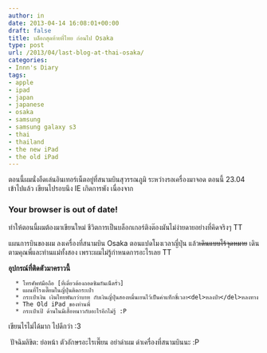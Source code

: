 ```yaml
---
author: in
date: 2013-04-14 16:08:01+00:00
draft: false
title: บล็อกสุดท้ายที่ไทย ก่อนไป Osaka
type: post
url: /2013/04/last-blog-at-thai-osaka/
categories:
- Innn's Diary
tags:
- apple
- ipad
- japan
- japanese
- osaka
- samsung
- samsung galaxy s3
- thai
- thailand
- the new iPad
- the old iPad
---
```


ตอนนี้ผมนั่งอืดเล่นอินเทอร์เน็ตอยู่ที่สนามบินสุวรรณภูมิ ระหว่างรอเครื่องมาจอด ตอนนี้ 23.04 เข้าไปแล้ว เขียนไปรอบนึง IE เกิดการพัง เนื่องจาก











### Your browser is out of date!


ทำให้ตอนนี้ผมต้องมาเขียนใหม่ ชีวิตการเป็นบล็อกเกอร์ติงต๊องมันไม่ง่ายดายอย่างที่คิดจริงๆ TT

แผนการบินของผม ลงเครื่องที่สนามบิน Osaka ตอนแปดโมงเวลาญี่ปุ่น แล้ว<del>เดินแบบไร้จุดหมาย</del> เดินตามคุณพี่และท่านแม่ทั้งสอง เพราะผมไม่รู้กำหนดการอะไรเลย TT

**อุปกรณ์ที่ติดตัวมาคราวนี้**



	  * โทรศัพท์มือถือ [ที่เดี๋ยวต้องถอดซิมกันเน็ตรั่ว]
	  * แผนที่โรงเตี๊ยมในญี่ปุ่นติดกระเป๋า
	  * กระเป๋าเงิน เงินไทยพันกว่าบาท กับเงินญี่ปุ่นสองหมื่นเยนไว้เป็นค่าแท็กซี่เวลา<del>หลงป่า</del>หลงทาง
	  * The Old iPad ของท่านพี่
	  * กระเป๋าเป้ ด้านในมีเสื้อหนาวกับอะไรอีกไม่รู้ :P

เขียนไรไม่ได้มาก ไปดีกว่า :3

 ปัจฉิมลิขิต: ย่อหน้า ตัวอักษรอะไรเพี๊ยน อย่าด่าผม ด่าเครื่องที่สนามบินนะ :P








